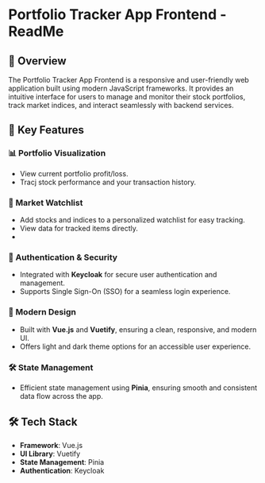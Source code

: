 # Portfolio Tracker App Frontend - ReadMe

## 🌟 Overview
The Portfolio Tracker App Frontend is a responsive and user-friendly web application built using modern JavaScript frameworks. It provides an intuitive interface for users to manage and monitor their stock portfolios, track market indices, and interact seamlessly with backend services.

## 🚀 Key Features

### 📊 Portfolio Visualization
- View current portfolio profit/loss.
- Tracj stock performance and your transaction history.

### 🔎 Market Watchlist
- Add stocks and indices to a personalized watchlist for easy tracking.
- View data for tracked items directly.
- 
### 🔐 Authentication & Security
- Integrated with **Keycloak** for secure user authentication and management.
- Supports Single Sign-On (SSO) for a seamless login experience.

### 🌈 Modern Design
- Built with **Vue.js** and **Vuetify**, ensuring a clean, responsive, and modern UI.
- Offers light and dark theme options for an accessible user experience.

### 🛠️ State Management
- Efficient state management using **Pinia**, ensuring smooth and consistent data flow across the app.

## 🛠️ Tech Stack
- **Framework**: Vue.js  
- **UI Library**: Vuetify  
- **State Management**: Pinia  
- **Authentication**: Keycloak  
